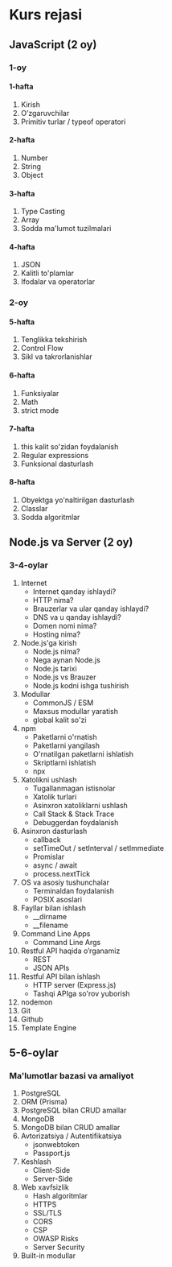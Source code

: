 # Kurs rejasi

## JavaScript (2 oy)

### 1-oy

#### 1-hafta

1. Kirish
    <!-- - JavaScript o'zi nima?
    - JavaSript tarixi
    - JavaScript versiyalari
    - JavaScriptni ishga tushirish -->
2. O’zgaruvchilar
    <!-- - O'zgaruvchilarni e'lon qilish
    - O'zgaruvchi nomlash qoidalari -->
3. Primitiv turlar / typeof operatori

#### 2-hafta

1. Number
2. String
3. Object

#### 3-hafta

1. Type Casting
    <!-- - Type Conversion vs Coersion
    - Explicit Type Casting
    - Implicit Type Casting -->
2. Array
3. Sodda ma'lumot tuzilmalari

#### 4-hafta

1. JSON
2. Kalitli to'plamlar
3. Ifodalar va operatorlar
    <!-- - Tayinlash operatorlari
    - Taqqoslash operatorlari
    - Arifmetik operatorlar
    - Mantiqiy operatorlar
    - String operatorlari
    - Ternary operatori
    - Vergul operatori
    - Unary operators -->

### 2-oy

#### 5-hafta

1. Tenglikka tekshirish
    <!-- - ==
    - ===
    - Object.is -->
2. Control Flow
    <!-- - if ... else
    - switch
    - Istisnoni ushlash -->
3. Sikl va takrorlanishlar
    <!-- - for
    - while
    - do ... while
    - for ... in
    - for ... of
    - break / continue -->

#### 6-hafta

1. Funksiyalar
    <!-- - Funksiya parametrlari
    - Arrow Functions
    - Built-in funksiyalar
    - IIFEs
    - arguments obyekti
    - Scope & Function Stack
    - Hoisting
    - O'zgaruvchi ko'lami -->
2. Math
3. strict mode

#### 7-hafta

1. this kalit so'zidan foydalanish
    <!-- - funksiya ichida ishlatish
    - metod ichida ishlatish
    - o'zini global skopda ishlatish
    - event handler ichida ishlatish
    - arrow function ichida ishlatish
    - Function Borrowing
    - Explicit Binding -->
2. Regular expressions
3. Funksional dasturlash

#### 8-hafta

1. Obyektga yo'naltirilgan dasturlash
2. Classlar
3. Sodda algoritmlar

## Node.js va Server (2 oy)

### 3-4-oylar

1. Internet
    - Internet qanday ishlaydi?
    - HTTP nima?
    - Brauzerlar va ular qanday ishlaydi?
    - DNS va u qanday ishlaydi?
    - Domen nomi nima?
    - Hosting nima?
2. Node.js'ga kirish
    - Node.js nima?
    - Nega aynan Node.js
    - Node.js tarixi
    - Node.js vs Brauzer
    - Node.js kodni ishga tushirish
3. Modullar
    - CommonJS / ESM
    - Maxsus modullar yaratish
    - global kalit so'zi
4. npm
    - Paketlarni o'rnatish
    - Paketlarni yangilash
    - O'rnatilgan paketlarni ishlatish
    - Skriptlarni ishlatish
    - npx
5. Xatolikni ushlash
    - Tugallanmagan istisnolar
    - Xatolik turlari
    - Asinxron xatoliklarni ushlash
    - Call Stack & Stack Trace
    - Debuggerdan foydalanish
6. Asinxron dasturlash
    - callback
    - setTimeOut / setInterval / setImmediate
    - Promislar
    - async / await
    - process.nextTick
7. OS va asosiy tushunchalar
    - Terminaldan foydalanish
    - POSIX asoslari
8. Fayllar bilan ishlash
    - __dirname
    - __filename
9. Command Line Apps
    - Command Line Args
10. Restful API haqida o’rganamiz
    - REST
    - JSON APIs
11. Restful API bilan ishlash
    - HTTP server (Express.js)
    - Tashqi APIga so'rov yuborish
12. nodemon
13. Git
14. Github
15. Template Engine

## 5-6-oylar

### Ma'lumotlar bazasi va amaliyot

1. PostgreSQL
2. ORM (Prisma)
3. PostgreSQL bilan CRUD amallar
4. MongoDB
5. MongoDB bilan CRUD amallar
6. Avtorizatsiya / Autentifikatsiya
    - jsonwebtoken
    - Passport.js
7. Keshlash
    - Client-Side
    - Server-Side
8. Web xavfsizlik
    - Hash algoritmlar
    - HTTPS
    - SSL/TLS
    - CORS
    - CSP
    - OWASP Risks
    - Server Security
9. Built-in modullar
